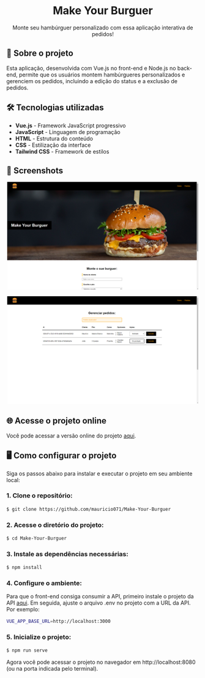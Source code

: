 <div align="center"> <h1>Make Your Burguer</h1> </div>

<p align="center">Monte seu hambúrguer personalizado com essa aplicação interativa de pedidos!</p>

## 📝 Sobre o projeto

Esta aplicação, desenvolvida com Vue.js no front-end e Node.js no back-end, permite que os usuários montem hambúrgueres personalizados e gerenciem os pedidos, incluindo a edição do status e a exclusão de pedidos.

## 🛠 Tecnologias utilizadas

-   **Vue.js** - Framework JavaScript progressivo
-   **JavaScript** - Linguagem de programação
-   **HTML** - Estrutura do conteúdo
-   **CSS** - Estilização da interface
-   **Tailwind CSS** - Framework de estilos

## 📸 Screenshots

<p align="center">
  <img src="./src/assets/readme-img/img-1.png" alt="Preview-Screens-1" width="500" >
</p>

<p align="center">
  <img src="./src/assets/readme-img/img-2.png" alt="Preview-Screens-1" width="500" >
</p>

## 🌐 Acesse o projeto online
Você pode acessar a versão online do projeto [aqui](https://make-your-burguer.netlify.app).

## 🖥️ Como configurar o projeto

Siga os passos abaixo para instalar e executar o projeto em seu ambiente local:

### 1. Clone o repositório:

```bash
$ git clone https://github.com/mauricio071/Make-Your-Burguer
```

### 2. Acesse o diretório do projeto:

```bash
$ cd Make-Your-Burguer
```

### 3. Instale as dependências necessárias:

```bash
$ npm install
```

### 4. Configure o ambiente:
Para que o front-end consiga consumir a API, primeiro instale o projeto da API [aqui](https://github.com/mauricio071/Make-Your-Burguer-api). Em seguida, ajuste o arquivo .env no projeto com a URL da API. Por exemplo:

```bash
VUE_APP_BASE_URL=http://localhost:3000
```

### 5. Inicialize o projeto:

```bash 
$ npm run serve
```
Agora você pode acessar o projeto no navegador em http://localhost:8080 (ou na porta indicada pelo terminal).
